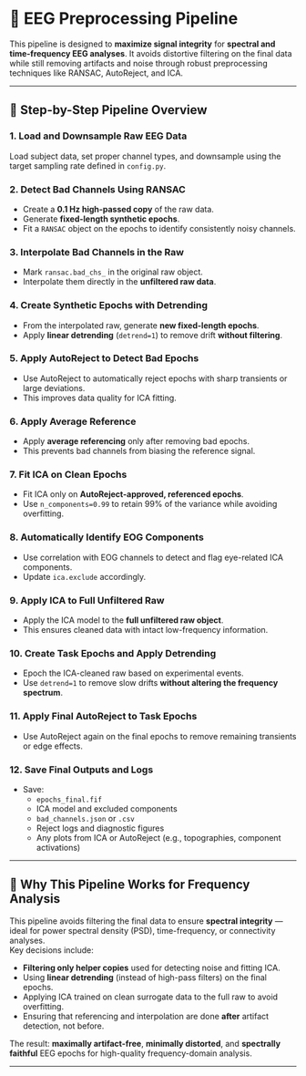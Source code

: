 # 🧠 EEG Preprocessing Pipeline

This pipeline is designed to **maximize signal integrity** for **spectral and time-frequency EEG analyses**. It avoids distortive filtering on the final data while still removing artifacts and noise through robust preprocessing techniques like RANSAC, AutoReject, and ICA.

---

## 🧩 Step-by-Step Pipeline Overview

### 1. Load and Downsample Raw EEG Data
Load subject data, set proper channel types, and downsample using the target sampling rate defined in `config.py`.

### 2. Detect Bad Channels Using RANSAC
- Create a **0.1 Hz high-passed copy** of the raw data.
- Generate **fixed-length synthetic epochs**.
- Fit a `RANSAC` object on the epochs to identify consistently noisy channels.

### 3. Interpolate Bad Channels in the Raw
- Mark `ransac.bad_chs_` in the original raw object.
- Interpolate them directly in the **unfiltered raw data**.

### 4. Create Synthetic Epochs with Detrending
- From the interpolated raw, generate **new fixed-length epochs**.
- Apply **linear detrending** (`detrend=1`) to remove drift **without filtering**.

### 5. Apply AutoReject to Detect Bad Epochs
- Use AutoReject to automatically reject epochs with sharp transients or large deviations.
- This improves data quality for ICA fitting.

### 6. Apply Average Reference
- Apply **average referencing** only after removing bad epochs.
- This prevents bad channels from biasing the reference signal.

### 7. Fit ICA on Clean Epochs
- Fit ICA only on **AutoReject-approved, referenced epochs**.
- Use `n_components=0.99` to retain 99% of the variance while avoiding overfitting.

### 8. Automatically Identify EOG Components
- Use correlation with EOG channels to detect and flag eye-related ICA components.
- Update `ica.exclude` accordingly.

### 9. Apply ICA to Full Unfiltered Raw
- Apply the ICA model to the **full unfiltered raw object**.
- This ensures cleaned data with intact low-frequency information.

### 10. Create Task Epochs and Apply Detrending
- Epoch the ICA-cleaned raw based on experimental events.
- Use `detrend=1` to remove slow drifts **without altering the frequency spectrum**.

### 11. Apply Final AutoReject to Task Epochs
- Use AutoReject again on the final epochs to remove remaining transients or edge effects.

### 12. Save Final Outputs and Logs
- Save:
  - `epochs_final.fif`
  - ICA model and excluded components
  - `bad_channels.json` or `.csv`
  - Reject logs and diagnostic figures
  - Any plots from ICA or AutoReject (e.g., topographies, component activations)

---

## 🧠 Why This Pipeline Works for Frequency Analysis

This pipeline avoids filtering the final data to ensure **spectral integrity** — ideal for power spectral density (PSD), time-frequency, or connectivity analyses.  
Key decisions include:

- **Filtering only helper copies** used for detecting noise and fitting ICA.
- Using **linear detrending** (instead of high-pass filters) on the final epochs.
- Applying ICA trained on clean surrogate data to the full raw to avoid overfitting.
- Ensuring that referencing and interpolation are done **after** artifact detection, not before.

The result: **maximally artifact-free**, **minimally distorted**, and **spectrally faithful** EEG epochs for high-quality frequency-domain analysis.

---
